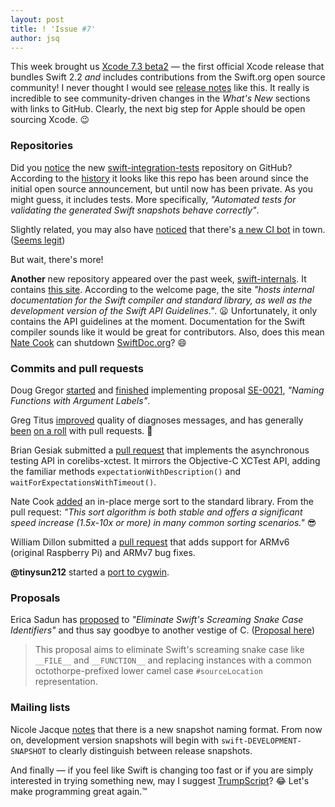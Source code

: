```yaml
---
layout: post
title: ! 'Issue #7'
author: jsq
---
```


This week brought us [Xcode 7.3 beta2](https://twitter.com/SwiftLang/status/691805674079195136) &mdash; the first official Xcode release that bundles Swift 2.2 *and* includes contributions from the Swift.org open source community! I never thought I would see [release notes](http://adcdownload.apple.com/Developer_Tools/Xcode_7.3_beta_2/Xcode_7.3_beta_2_Reease_Notes.pdf) like this.  It really is incredible to see community-driven changes in the *What's New* sections with links to GitHub. Clearly, the next big step for Apple should be open sourcing Xcode. 😉

<!--excerpt-->

### Repositories

Did you [notice](https://twitter.com/modocache/status/690342486917668864) the new [swift-integration-tests](https://github.com/apple/swift-integration-tests) repository on GitHub? According to the [history](https://github.com/apple/swift-integration-tests/commit/db437d2fa1951a9190b2c4adafffc701965ea8c4) it looks like this repo has been around since the initial open source announcement, but until now has been private. As you might guess, it includes tests. More specifically, *"Automated tests for validating the generated Swift snapshots behave correctly"*.

Slightly related, you may also have [noticed](https://twitter.com/simjp/status/692135037270134784) that there's [a new CI bot](https://github.com/swift-ci) in town. ([Seems legit](http://cdn.meme.am/instances/60114268.jpg))

But wait, there's more!

**Another** new repository appeared over the past week, [swift-internals](https://github.com/apple/swift-internals). It contains [this site](http://apple.github.io/swift-internals/). According to the welcome page, the site *"hosts internal documentation for the Swift compiler and standard library, as well as the development version of the Swift API Guidelines."*. 😦 Unfortunately, it only contains the API guidelines at the moment. Documentation for the Swift compiler sounds like it would be great for contributors. Also, does this mean [Nate Cook](https://twitter.com/nnnnnnnn) can shutdown [SwiftDoc.org](http://swiftdoc.org)? 😄

### Commits and pull requests

Doug Gregor [started](https://github.com/apple/swift/commit/ecfde0e71c61184989fde0f93f8d6b7f5375b99a) and [finished](https://github.com/apple/swift/commit/c9c1d1390c621dc3932c0a77c8a191e6411b71f2) implementing proposal [SE-0021](https://github.com/apple/swift-evolution/blob/master/proposals/0021-generalized-naming.md), *"Naming Functions with Argument Labels"*.

Greg Titus [improved](https://github.com/apple/swift/pull/1042) quality of diagnoses messages, and has generally [been](https://github.com/apple/swift/pull/1069) [on a roll](https://github.com/apple/swift/pull/1089) with pull requests. 👏

Brian Gesiak submitted a [pull request](https://github.com/apple/swift-corelibs-xctest/pull/43) that implements the asynchronous testing API in corelibs-xctest. It mirrors the Objective-C XCTest API, adding the familiar methods `expectationWithDescription()` and `waitForExpectationsWithTimeout()`.

Nate Cook [added](https://github.com/apple/swift/pull/1063) an in-place merge sort to the standard library. From the pull request: *"This sort algorithm is both stable and offers a significant speed increase (1.5x-10x or more) in many common sorting scenarios."* 😎

William Dillon submitted a [pull request](https://github.com/apple/swift/pull/901) that adds support for ARMv6 (original Raspberry Pi) and ARMv7 bug fixes.

**@tinysun212** started a [port to cygwin](https://github.com/apple/swift/pull/1108).

### Proposals

Erica Sadun has [proposed](https://github.com/apple/swift-evolution/pull/116/) to *"Eliminate Swift's Screaming Snake Case Identifiers"* and thus say goodbye to another vestige of C. ([Proposal here](https://github.com/erica/swift-evolution/blob/master/proposals/00xx-screaming-snakes.md))
>This proposal aims to eliminate Swift's screaming snake case like `__FILE__` and `__FUNCTION__` and replacing instances with a common octothorpe-prefixed lower camel case `#sourceLocation` representation.

### Mailing lists

Nicole Jacque [notes](https://lists.swift.org/pipermail/swift-dev/Week-of-Mon-20160125/000934.html) that there is a new snapshot naming format. From now on, development version snapshots will begin with `swift-DEVELOPMENT-SNAPSHOT` to clearly distinguish between release snapshots.

And finally &mdash; if you feel like Swift is changing too fast or if you are simply interested in trying something new, may I suggest [TrumpScript](https://github.com/samshadwell/TrumpScript)? 😂 Let's make programming great again.™

